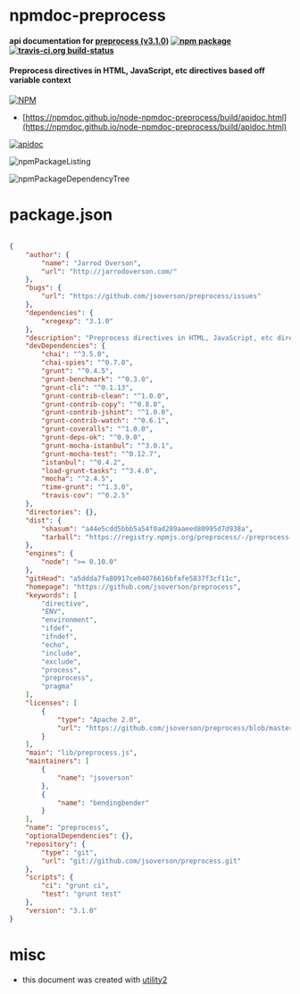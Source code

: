 # npmdoc-preprocess

#### api documentation for  [preprocess (v3.1.0)](https://github.com/jsoverson/preprocess)  [![npm package](https://img.shields.io/npm/v/npmdoc-preprocess.svg?style=flat-square)](https://www.npmjs.org/package/npmdoc-preprocess) [![travis-ci.org build-status](https://api.travis-ci.org/npmdoc/node-npmdoc-preprocess.svg)](https://travis-ci.org/npmdoc/node-npmdoc-preprocess)

#### Preprocess directives in HTML, JavaScript, etc directives based off variable context

[![NPM](https://nodei.co/npm/preprocess.png?downloads=true&downloadRank=true&stars=true)](https://www.npmjs.com/package/preprocess)

- [https://npmdoc.github.io/node-npmdoc-preprocess/build/apidoc.html](https://npmdoc.github.io/node-npmdoc-preprocess/build/apidoc.html)

[![apidoc](https://npmdoc.github.io/node-npmdoc-preprocess/build/screenCapture.buildCi.browser.%252Ftmp%252Fbuild%252Fapidoc.html.png)](https://npmdoc.github.io/node-npmdoc-preprocess/build/apidoc.html)

![npmPackageListing](https://npmdoc.github.io/node-npmdoc-preprocess/build/screenCapture.npmPackageListing.svg)

![npmPackageDependencyTree](https://npmdoc.github.io/node-npmdoc-preprocess/build/screenCapture.npmPackageDependencyTree.svg)



# package.json

```json

{
    "author": {
        "name": "Jarrod Overson",
        "url": "http://jarrodoverson.com/"
    },
    "bugs": {
        "url": "https://github.com/jsoverson/preprocess/issues"
    },
    "dependencies": {
        "xregexp": "3.1.0"
    },
    "description": "Preprocess directives in HTML, JavaScript, etc directives based off variable context",
    "devDependencies": {
        "chai": "^3.5.0",
        "chai-spies": "^0.7.0",
        "grunt": "^0.4.5",
        "grunt-benchmark": "^0.3.0",
        "grunt-cli": "^0.1.13",
        "grunt-contrib-clean": "^1.0.0",
        "grunt-contrib-copy": "^0.8.0",
        "grunt-contrib-jshint": "^1.0.0",
        "grunt-contrib-watch": "^0.6.1",
        "grunt-coveralls": "^1.0.0",
        "grunt-deps-ok": "^0.9.0",
        "grunt-mocha-istanbul": "^3.0.1",
        "grunt-mocha-test": "^0.12.7",
        "istanbul": "^0.4.2",
        "load-grunt-tasks": "^3.4.0",
        "mocha": "^2.4.5",
        "time-grunt": "^1.3.0",
        "travis-cov": "^0.2.5"
    },
    "directories": {},
    "dist": {
        "shasum": "a44e5cdd5bbb5a54f0ad289aaeed80995d7d938a",
        "tarball": "https://registry.npmjs.org/preprocess/-/preprocess-3.1.0.tgz"
    },
    "engines": {
        "node": ">= 0.10.0"
    },
    "gitHead": "a5ddda7fa80917ce04076616bfafe5837f3cf11c",
    "homepage": "https://github.com/jsoverson/preprocess",
    "keywords": [
        "directive",
        "ENV",
        "environment",
        "ifdef",
        "ifndef",
        "echo",
        "include",
        "exclude",
        "process",
        "preprocess",
        "pragma"
    ],
    "licenses": [
        {
            "type": "Apache 2.0",
            "url": "https://github.com/jsoverson/preprocess/blob/master/LICENSE"
        }
    ],
    "main": "lib/preprocess.js",
    "maintainers": [
        {
            "name": "jsoverson"
        },
        {
            "name": "bendingbender"
        }
    ],
    "name": "preprocess",
    "optionalDependencies": {},
    "repository": {
        "type": "git",
        "url": "git://github.com/jsoverson/preprocess.git"
    },
    "scripts": {
        "ci": "grunt ci",
        "test": "grunt test"
    },
    "version": "3.1.0"
}
```



# misc
- this document was created with [utility2](https://github.com/kaizhu256/node-utility2)
